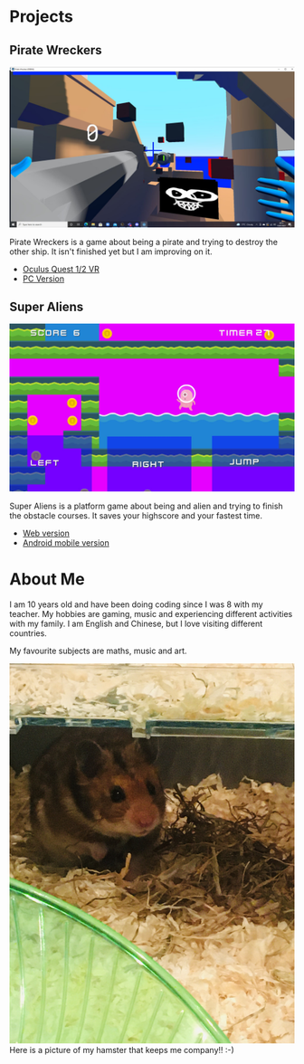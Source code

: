 # Projects

## Pirate Wreckers

![Screenshot](Pirate1.jpg)

Pirate Wreckers is a game about being a pirate and trying to destroy the other ship. It isn't finished yet but I am improving on it.

* [Oculus Quest 1/2 VR](https://sidequestvr.com/app/4844/pirate-wreckers)
* [PC Version](https://xigua2011.github.io/pirate_wreckers/)

## Super Aliens

![Screenshot](Super_Aliens1.jpg)

Super Aliens is a platform game about being and alien and trying to finish the obstacle courses. It saves your highscore and your fastest time.

* [Web version](https://xigua2011.github.io/Annis_platformer/)
* [Android mobile version](https://play.google.com/store/apps/details?id=org.godotengine.anniwang)

# About Me

I am 10 years old and have been doing coding since I was 8 with my teacher. My hobbies are gaming, music and experiencing different activities with my family. I am English and Chinese, but I love visiting different countries. 

My favourite subjects are maths, music and art.

![My hamster](Toffee.jpg) Here is a picture of my hamster that keeps me company!! :-)